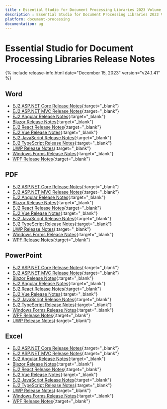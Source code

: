 ```yaml
---
title : Essential Studio for Document Processing Libraries 2023 Volume 4 Main Release Release Notes  
description : Essential Studio for Document Processing Libraries 2023 Volume 4 Main Release Release Notes  
platform: document-processing
documentation: ug
---
```


# Essential Studio for Document Processing Libraries  Release Notes  

{% include release-info.html date="December 15, 2023" version="v24.1.41" %} 

## Word


* [EJ2 ASP.NET Core Release Notes](/ej2-asp-core/release-notes/24.1.41#docio){:target="_blank"}
* [EJ2 ASP.NET MVC Release Notes](/ej2-asp-mvc/release-notes/24.1.41#docio){:target="_blank"}
* [EJ2 Angular Release Notes](/ej2-angular/release-notes/24.1.41#docio){:target="_blank"}
* [Blazor Release Notes](https://sfblazor.azurewebsites.net/staging/documentation/release-notes/24.1.41#docio){:target="_blank"}
* [EJ2 React Release Notes](/ej2-react/release-notes/24.1.41#docio){:target="_blank"}
* [EJ2 Vue  Release Notes](/ej2-vue/release-notes/24.1.41#docio){:target="_blank"}
* [EJ2 JavaScript Release Notes](/ej2-javascript//release-notes/24.1.41#docio){:target="_blank"}
* [EJ2 TypeScript Release Notes](/ej2-typescript/release-notes/24.1.41#docio){:target="_blank"}
* [UWP Release Notes](/uwp/release-notes/v24.1.41#docio){:target="_blank"}
* [Windows Forms Release Notes](/windowsforms/release-notes/v24.1.41#docio){:target="_blank"}
* [WPF Release Notes](/wpf/release-notes/v24.1.41#docio){:target="_blank"}



## PDF


* [EJ2 ASP.NET Core Release Notes](/ej2-asp-core/release-notes/24.1.41##pdf){:target="_blank"}
* [EJ2 ASP.NET MVC Release Notes](/ej2-asp-mvc/release-notes/24.1.41##pdf){:target="_blank"}
* [EJ2 Angular Release Notes](/ej2-angular/release-notes/24.1.41##pdf){:target="_blank"}
* [Blazor Release Notes](https://sfblazor.azurewebsites.net/staging/documentation/release-notes/24.1.41#pdf){:target="_blank"}
* [EJ2 React Release Notes](/ej2-react/release-notes/24.1.41##pdf){:target="_blank"}
* [EJ2 Vue  Release Notes](/ej2-vue/release-notes/24.1.41##pdf){:target="_blank"}
* [EJ2 JavaScript Release Notes](/ej2-javascript//release-notes/24.1.41##pdf){:target="_blank"}
* [EJ2 TypeScript Release Notes](/ej2-typescript/release-notes/release-notes/24.1.41##pdf){:target="_blank"}
* [UWP Release Notes](/uwp/release-notes/v24.1.41#pdf){:target="_blank"}
* [Windows Forms Release Notes](/windowsforms/release-notes/v24.1.41#pdf){:target="_blank"}
* [WPF Release Notes](/wpf/release-notes/v24.1.41#pdf){:target="_blank"}



## PowerPoint


* [EJ2 ASP.NET Core Release Notes](/ej2-asp-core/release-notes/24.1.41#presentation){:target="_blank"}
* [EJ2 ASP.NET MVC Release Notes](/ej2-asp-mvc/release-notes/24.1.41#presentation){:target="_blank"}
* [Blazor Release Notes](https://sfblazor.azurewebsites.net/staging/documentation/release-notes/24.1.41#presentation){:target="_blank"}
* [EJ2 Angular Release Notes](/ej2-angular/release-notes/24.1.41#presentation){:target="_blank"}
* [EJ2 React Release Notes](/ej2-react/release-notes/24.1.41#presentation){:target="_blank"}
* [EJ2 Vue  Release Notes](/ej2-vue/release-notes/24.1.41#presentation){:target="_blank"}
* [EJ2 JavaScript Release Notes](/ej2-javascript//release-notes/24.1.41#presentation){:target="_blank"}
* [EJ2 TypeScript Release Notes](/ej2-typescript/release-notes/release-notes/24.1.41#presentation){:target="_blank"}
* [Windows Forms Release Notes](/windowsforms/release-notes/v24.1.41#presentation){:target="_blank"}
* [WPF Release Notes](/wpf/release-notes/v24.1.41#presentation){:target="_blank"}
* [UWP Release Notes](/uwp/release-notes/v24.1.41#presentation){:target="_blank"}



## Excel


* [EJ2 ASP.NET Core Release Notes](/ej2-asp-core/release-notes/24.1.41#xlsio){:target="_blank"}
* [EJ2 ASP.NET MVC Release Notes](/ej2-asp-mvc/release-notes/24.1.41#xlsio){:target="_blank"}
* [EJ2 Angular Release Notes](/ej2-angular/release-notes/24.1.41#xlsio){:target="_blank"}
* [Blazor Release Notes](https://sfblazor.azurewebsites.net/staging/documentation/release-notes/24.1.41#xlsio){:target="_blank"}
* [EJ2 React Release Notes](/ej2-react/release-notes/24.1.41#xlsio){:target="_blank"}
* [EJ2 Vue  Release Notes](/ej2-vue/release-notes/24.1.41#xlsio){:target="_blank"}
* [EJ2 JavaScript Release Notes](/ej2-javascript//release-notes/24.1.41#xlsio){:target="_blank"}
* [EJ2 TypeScript Release Notes](/ej2-typescript/release-notes/release-notes/24.1.41#xlsio){:target="_blank"}
* [UWP Release Notes](/uwp/release-notes/v24.1.41#xlsio){:target="_blank"}
* [Windows Forms Release Notes](/windowsforms/release-notes/v24.1.41#xlsio){:target="_blank"}
* [WPF Release Notes](/wpf/release-notes/v24.1.41#xlsio){:target="_blank"}